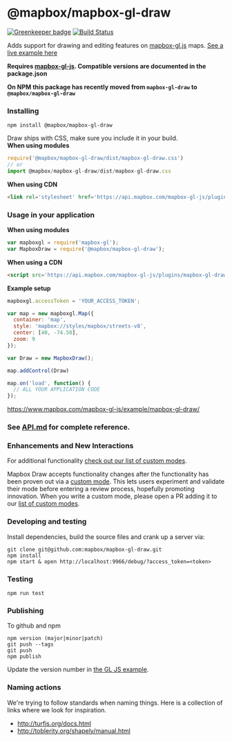 # @mapbox/mapbox-gl-draw

[![Greenkeeper badge](https://badges.greenkeeper.io/mapbox/mapbox-gl-draw.svg)](https://greenkeeper.io/) [![Build Status](https://travis-ci.org/mapbox/mapbox-gl-draw.svg?branch=master)](https://travis-ci.org/mapbox/mapbox-gl-draw)

Adds support for drawing and editing features on [mapbox-gl.js](https://www.mapbox.com/mapbox-gl-js/) maps. [See a live example here](https://www.mapbox.com/mapbox-gl-js/example/mapbox-gl-draw/)

**Requires [mapbox-gl-js](https://github.com/mapbox/mapbox-gl-js). Compatible versions are documented in the package.json**

**On NPM this package has recently moved from `mapbox-gl-draw` to `@mapbox/mapbox-gl-draw`**

### Installing

```
npm install @mapbox/mapbox-gl-draw
```

Draw ships with CSS, make sure you include it in your build.  
**When using modules**
 ```js
require('@mapbox/mapbox-gl-draw/dist/mapbox-gl-draw.css')
// or
import @mapbox/mapbox-gl-draw/dist/mapbox-gl-draw.css
 ```

**When using CDN**
```html
<link rel='stylesheet' href='https://api.mapbox.com/mapbox-gl-js/plugins/mapbox-gl-draw/v1.0.4/mapbox-gl-draw.css' type='text/css' />
```

### Usage in your application

**When using modules**

```js
var mapboxgl = require('mapbox-gl');
var MapboxDraw = require('@mapbox/mapbox-gl-draw');
```

**When using a CDN**

```html
<script src='https://api.mapbox.com/mapbox-gl-js/plugins/mapbox-gl-draw/v1.0.4/mapbox-gl-draw.js'></script>
```

**Example setup**

```js
mapboxgl.accessToken = 'YOUR_ACCESS_TOKEN';

var map = new mapboxgl.Map({
  container: 'map',
  style: 'mapbox://styles/mapbox/streets-v8',
  center: [40, -74.50],
  zoom: 9
});

var Draw = new MapboxDraw();

map.addControl(Draw)

map.on('load', function() {
  // ALL YOUR APPLICATION CODE
});
```

https://www.mapbox.com/mapbox-gl-js/example/mapbox-gl-draw/

### See [API.md](https://github.com/mapbox/mapbox-gl-draw/blob/master/docs/API.md) for complete reference.

### Enhancements and New Interactions

For additional functionality [check out our list of custom modes](https://github.com/mapbox/mapbox-gl-draw/blob/master/docs/MODES.md#available-custom-modes).

Mapbox Draw accepts functionality changes after the functionality has been proven out via a [custom mode](https://github.com/mapbox/mapbox-gl-draw/blob/master/docs/MODES.md#creating-modes-for-mapbox-draw). This lets users experiment and validate their mode before entering a review process, hopefully promoting innovation. When you write a custom mode, please open a PR adding it to our [list of custom modes](https://github.com/mapbox/mapbox-gl-draw/blob/master/docs/MODES.md#available-custom-modes).

### Developing and testing

Install dependencies, build the source files and crank up a server via:

```
git clone git@github.com:mapbox/mapbox-gl-draw.git
npm install
npm start & open http://localhost:9966/debug/?access_token=<token>
```

### Testing

```
npm run test
```

### Publishing

To github and npm

```
npm version (major|minor|patch)
git push --tags
git push
npm publish
```

Update the version number in [the GL JS example](https://github.com/mapbox/mapbox-gl-js/blob/mb-pages/docs/_posts/examples/3400-01-25-mapbox-gl-draw.html).

### Naming actions

We're trying to follow standards when naming things. Here is a collection of links where we look for inspiration.

- http://turfjs.org/docs.html
- http://toblerity.org/shapely/manual.html
